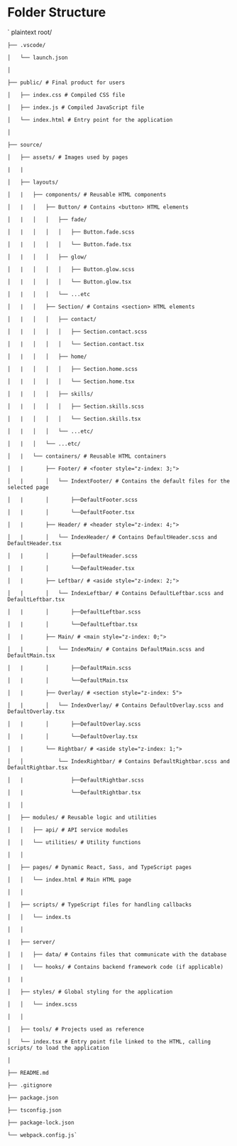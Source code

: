 # Folder Structure

`
plaintext
root/

    ├── .vscode/

    │   └── launch.json

    │

    ├── public/ # Final product for users

    │   ├── index.css # Compiled CSS file

    │   ├── index.js # Compiled JavaScript file

    │   └── index.html # Entry point for the application

    │

    ├── source/

    │   ├── assets/ # Images used by pages

    |   |

    │   ├── layouts/

    │   |   ├── components/ # Reusable HTML components

    │   |   │   ├── Button/ # Contains <button> HTML elements

    │   |   │   │   ├── fade/

    │   |   │   │   │   ├── Button.fade.scss

    │   |   │   │   │   └── Button.fade.tsx

    │   |   │   │   ├── glow/

    │   |   │   │   │   ├── Button.glow.scss

    │   |   │   │   │   └── Button.glow.tsx

    │   |   │   │   └── ...etc

    │   |   │   ├── Section/ # Contains <section> HTML elements

    │   |   │   │   ├── contact/

    │   |   │   │   │   ├── Section.contact.scss

    │   |   │   │   │   └── Section.contact.tsx

    │   |   │   │   ├── home/

    │   |   │   │   │   ├── Section.home.scss

    │   |   │   │   │   └── Section.home.tsx

    │   |   │   │   ├── skills/

    │   |   │   │   │   ├── Section.skills.scss

    │   |   │   │   │   └── Section.skills.tsx

    │   |   │   │   └── ...etc/

    │   |   │   └── ...etc/

    │   |   └── containers/ # Reusable HTML containers

    │   |       ├── Footer/ # <footer style="z-index: 3;">

    │   |       │   └── IndextFooter/ # Contains the default files for the selected page

    │   |       │       ├──DefaultFooter.scss

    │   |       │       └──DefaultFooter.tsx

    │   |       ├── Header/ # <header style="z-index: 4;">

    │   |       │   └── IndexHeader/ # Contains DefaultHeader.scss and DefaultHeader.tsx

    │   |       │       ├──DefaultHeader.scss

    │   |       │       └──DefaultHeader.tsx

    │   |       ├── Leftbar/ # <aside style="z-index: 2;">

    │   |       │   └── IndexLeftbar/ # Contains DefaultLeftbar.scss and DefaultLeftbar.tsx

    │   |       │       ├──DefaultLeftbar.scss

    │   |       │       └──DefaultLeftbar.tsx

    │   |       ├── Main/ # <main style="z-index: 0;">

    │   |       │   └── IndexMain/ # Contains DefaultMain.scss and DefaultMain.tsx

    │   |       │       ├──DefaultMain.scss

    │   |       │       └──DefaultMain.tsx

    │   |       ├── Overlay/ # <section style="z-index: 5">

    │   |       │   └── IndexOverlay/ # Contains DefaultOverlay.scss and DefaultOverlay.tsx

    │   |       │       ├──DefaultOverlay.scss

    │   |       │       └──DefaultOverlay.tsx

    │   |       └── Rightbar/ # <aside style="z-index: 1;">

    │   │           └── IndexRightbar/ # Contains DefaultRightbar.scss and DefaultRightbar.tsx

    │   |               ├──DefaultRightbar.scss

    │   |               └──DefaultRightbar.tsx

    │   │

    │   ├── modules/ # Reusable logic and utilities

    │   │   ├── api/ # API service modules

    │   │   └── utilities/ # Utility functions

    │   │

    │   ├── pages/ # Dynamic React, Sass, and TypeScript pages

    │   │   └── index.html # Main HTML page

    │   │

    │   ├── scripts/ # TypeScript files for handling callbacks

    │   │   └── index.ts

    │   │

    |   ├── server/

    │   |   ├── data/ # Contains files that communicate with the database

    │   |   └── hooks/ # Contains backend framework code (if applicable)

    |   |

    │   ├── styles/ # Global styling for the application

    │   │   └── index.scss

    │   │

    │   ├── tools/ # Projects used as reference

    │   └── index.tsx # Entry point file linked to the HTML, calling scripts/ to load the application

    │

    ├── README.md

    ├── .gitignore

    ├── package.json

    ├── tsconfig.json

    ├── package-lock.json

    └── webpack.config.js`
